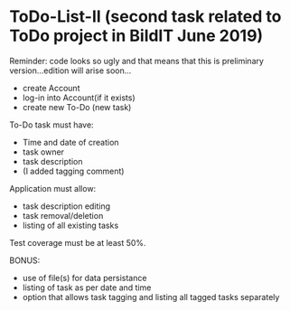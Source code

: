 # ToDo-List-II (second task related to ToDo project in BildIT June 2019)

Reminder: code looks so ugly and that means that this is preliminary version...edition will arise soon...

- create Account
- log-in into Account(if it exists)
- create new To-Do (new task)

To-Do task must have:
- Time and date of creation
- task owner
- task description
- (I added tagging comment)

Application must allow:
- task description editing
- task removal/deletion
- listing of all existing tasks

Test coverage must be at least 50%.

BONUS:
- use of file(s) for data persistance
- listing of task as per date and time
- option that allows task tagging and listing all tagged tasks separately
